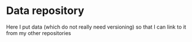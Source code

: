 # Data repository
Here I put data (which do not really need versioning) so that I can link to it from my other repositories
